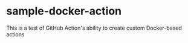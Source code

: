 # sample-docker-action
This is a test of GitHub Action's ability to create custom Docker-based actions
